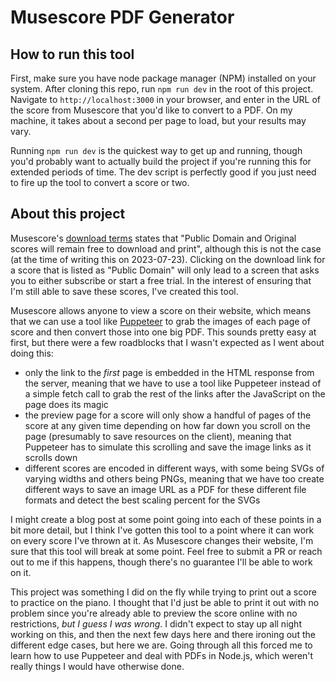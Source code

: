 # Musescore PDF Generator

## How to run this tool

First, make sure you have node package manager (NPM) installed on your system. After cloning this repo, run `npm run dev` in the root of this project. Navigate to `http://localhost:3000` in your browser, and enter in the URL of the score from Musescore that you'd like to convert to a PDF. On my machine, it takes about a second per page to load, but your results may vary.

Running `npm run dev` is the quickest way to get up and running, though you'd probably want to actually build the project if you're running this for extended periods of time. The dev script is perfectly good if you just need to fire up the tool to convert a score or two.

## About this project

Musescore's [download terms](https://musescore.com/download-terms) states that "Public Domain and Original scores will remain free to download and print", although this is not the case (at the time of writing this on 2023-07-23). Clicking on the download link for a score that is listed as "Public Domain" will only lead to a screen that asks you to either subscribe or start a free trial. In the interest of ensuring that I'm still able to save these scores, I've created this tool.

Musescore allows anyone to view a score on their website, which means that we can use a tool like [Puppeteer](https://pptr.dev/) to grab the images of each page of score and then convert those into one big PDF. This sounds pretty easy at first, but there were a few roadblocks that I wasn't expected as I went about doing this:

- only the link to the _first_ page is embedded in the HTML response from the server, meaning that we have to use a tool like Puppeteer instead of a simple fetch call to grab the rest of the links after the JavaScript on the page does its magic
- the preview page for a score will only show a handful of pages of the score at any given time depending on how far down you scroll on the page (presumably to save resources on the client), meaning that Puppeteer has to simulate this scrolling and save the image links as it scrolls down
- different scores are encoded in different ways, with some being SVGs of varying widths and others being PNGs, meaning that we have too create different ways to save an image URL as a PDF for these different file formats and detect the best scaling percent for the SVGs

I might create a blog post at some point going into each of these points in a bit more detail, but I think I've gotten this tool to a point where it can work on every score I've thrown at it. As Musescore changes their website, I'm sure that this tool will break at some point. Feel free to submit a PR or reach out to me if this happens, though there's no guarantee I'll be able to work on it.

This project was something I did on the fly while trying to print out a score to practice on the piano. I thought that I'd just be able to print it out with no problem since you're already able to preview the score online with no restrictions, _but I guess I was wrong_. I didn't expect to stay up all night working on this, and then the next few days here and there ironing out the different edge cases, but here we are. Going through all this forced me to learn how to use Puppeteer and deal with PDFs in Node.js, which weren't really things I would have otherwise done.

